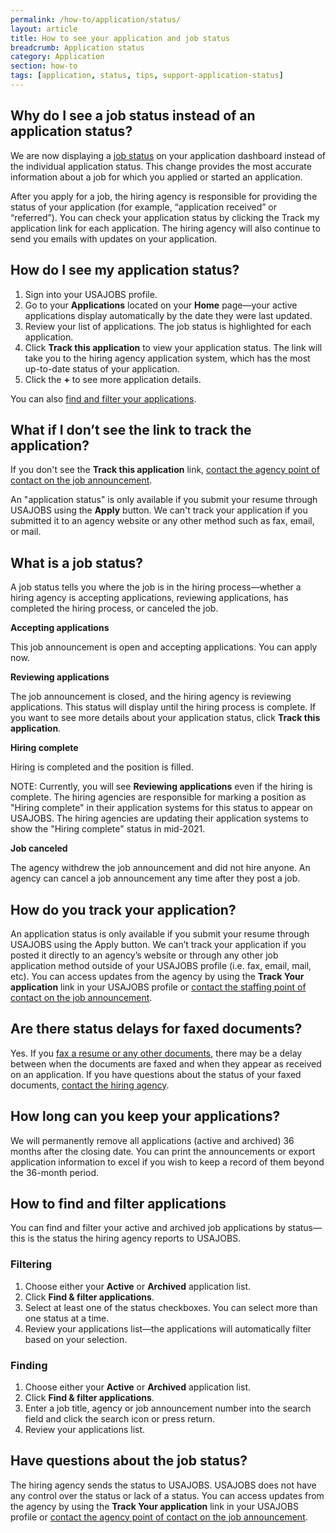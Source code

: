 ```yaml
---
permalink: /how-to/application/status/
layout: article
title: How to see your application and job status
breadcrumb: Application status
category: Application
section: how-to
tags: [application, status, tips, support-application-status]
---
```


## Why do I see a job status instead of an application status? 
We are now displaying a [job status](#what-is-a-job-status) on your application dashboard instead of the individual application status. This change provides the most accurate information about a job for which you applied or started an application.

After you apply for a job, the hiring agency is responsible for providing the status of your application (for example, “application received” or “referred”). You can check your application status by clicking the Track my application link for each application. The hiring agency will also continue to send you emails with updates on your application. 

## How do I see my application status? 

1.	Sign into your USAJOBS profile.
2.	Go to your **Applications** located on your **Home** page—your active applications display automatically by the date they were last updated.
3.	Review your list of applications.  The job status is highlighted for each application. 
4.	Click **Track this application** to view your application status. The link will take you to the hiring agency application system, which has the most up-to-date status of your application. 
5.	Click the **+** to see more application details.

You can also [find and filter your applications](#how-to-find-and-filter-applications).

## What if I don’t see the link to track the application?
If you don't see the **Track this application** link, [contact the agency point of contact on the job announcement](../agency/contact/).

An "application status" is only available if you submit your resume through USAJOBS using the **Apply** button. We can't track your application if you submitted it to an agency website or any other method such as fax, email, or mail.

## What is a job status?

A job status tells you where the job is in the hiring process—whether a hiring agency is accepting applications, reviewing applications, has completed the hiring process, or canceled the job.

**Accepting applications**

This job announcement is open and accepting applications. You can apply now.

**Reviewing applications**

The job announcement is closed, and the hiring agency is reviewing applications. This status will display until the hiring process is complete. If you want to see more details about your application status, click **Track this application**.

**Hiring complete**

Hiring is completed and the position is filled.

NOTE: Currently, you will see **Reviewing applications** even if the hiring is complete. The hiring agencies are responsible for marking a position as "Hiring complete" in their application systems for this status to appear on USAJOBS. The hiring agencies are updating their application systems to show the "Hiring complete" status in mid-2021. 

**Job canceled**

The agency withdrew the job announcement and did not hire anyone. An agency can cancel a job announcement any time after they post a job.

## How do you track your application?

An application status is only available if you submit your resume through USAJOBS using the Apply button. We can’t track your application if you posted it directly to an agency’s website or through any other job application method outside of your USAJOBS profile (i.e. fax, email, mail, etc). You can access updates from the agency by using the **Track Your application** link in your USAJOBS profile or [contact the staffing point of contact on the job announcement](../agency/contact/).

## Are there status delays for faxed documents?

Yes. If you [fax a resume or any other documents](../../account/documents/fax/), there may be a delay between when the documents are faxed and when they appear as received on an application. If you have questions about the status of your faxed documents, [contact the hiring agency](../agency/contact/).

## How long can you keep your applications?

We will permanently remove all applications (active and archived) 36 months after the closing date. You can print the announcements or export application information to excel if you wish to keep a record of them beyond the 36-month period.

## How to find and filter applications  

You can find and filter your active and archived job applications by status—this is the status the hiring agency reports to USAJOBS.

### Filtering

1.	Choose either your **Active** or **Archived** application list.
2.	Click **Find &amp; filter applications**.
3.	Select at least one of the status checkboxes. You can select more than one status at a time.
4.	Review your applications list—the applications will automatically filter based on your selection.

### Finding

1.	Choose either your **Active** or **Archived** application list.
2.	Click **Find &amp; filter applications**.
3.	Enter a job title, agency or job announcement number into the search field and click the search icon or press return.
4.	Review your applications list.

## Have questions about the job status?

The hiring agency sends the status to USAJOBS. USAJOBS does not have any control over the status or lack of a status. You can access updates from the agency by using the **Track Your application** link in your USAJOBS profile or [contact the agency point of contact on the job announcement](../agency/contact/).
